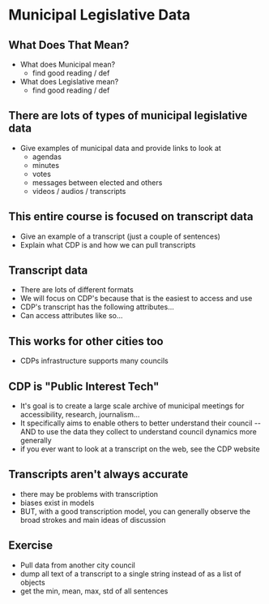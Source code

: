 # Municipal Legislative Data

## What Does That Mean?

* What does Municipal mean?
   * find good reading / def
* What does Legislative mean?
   * find good reading / def

## There are lots of types of municipal legislative data

* Give examples of municipal data and provide links to look at
    * agendas
    * minutes
    * votes
    * messages between elected and others
    * videos / audios / transcripts

## This entire course is focused on transcript data

* Give an example of a transcript (just a couple of sentences)
* Explain what CDP is and how we can pull transcripts

## Transcript data

* There are lots of different formats
* We will focus on CDP's because that is the easiest to access and use
* CDP's transcript has the following attributes...
* Can access attributes like so...

## This works for other cities too

* CDPs infrastructure supports many councils

## CDP is "Public Interest Tech"

* It's goal is to create a large scale archive of municipal meetings for accessibility, research, journalism...
* It specifically aims to enable others to better understand their council -- AND to use the data they collect to understand council dynamics more generally
* if you ever want to look at a transcript on the web, see the CDP website

## Transcripts aren't always accurate

* there may be problems with transcription
* biases exist in models
* BUT, with a good transcription model, you can generally observe the broad strokes and main ideas of discussion

## Exercise

* Pull data from another city council
* dump all text of a transcript to a single string instead of as a list of objects
* get the min, mean, max, std of all sentences